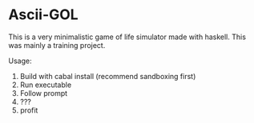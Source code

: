 Ascii-GOL
========

This is a very minimalistic game of life simulator made with haskell. This was mainly a training project.

Usage:

1. Build with cabal install (recommend sandboxing first)
2. Run executable
3. Follow prompt
4. ???
5. profit
